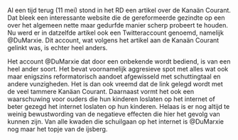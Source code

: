 Al een tijd terug (11 mei) stond in het RD een artikel over de Kanaän Courant. Dat bleek een interessante website die de gereformeerde gezindte op een over het algemeen nette maar gedurfde manier scherp probeert te houden. Nu werd er in datzelfde artikel ook een Twitteraccount genoemd, namelijk @DuMarxie. Dit account, wat volgens het artikel aan de Kanaän Courant gelinkt was, is echter heel anders.

Het account @DuMarxie dat door een onbekende wordt bediend, is van een heel ander soort. Het bevat voornamelijk aggresieve spot met alles wat ook maar enigszins reformatorisch aandoet afgewisseld met schuttingtaal en andere vunzigheden. Het is dan ook vreemd dat de link gelegd wordt met de veel tammere Kanäan Courant. Daarnaast vormt het ook een waarschuwing voor ouders die hun kinderen loslaten op het internet of beter gezegd het internet loslaten op hun kinderen. Helaas is er nog altijd te weinig bewustwording van de negatieve effecten die hier het gevolg van kunnen zijn. Van alle kwaden die schuilgaan op het internet is @DuMarxie nog maar het topje van de ijsberg. 

